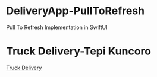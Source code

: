 # DeliveryApp-PullToRefresh
Pull To Refresh Implementation in SwiftUI

# Truck Delivery-Tepi Kuncoro
[Truck Delivery](https://dribbble.com/shots/8759739-Truck-Delivery)
